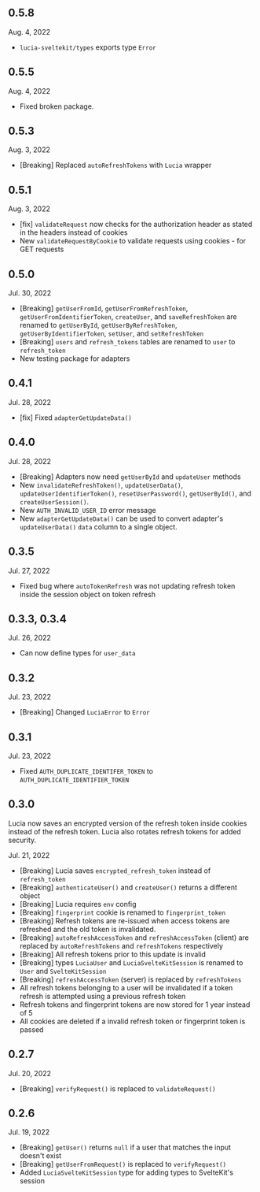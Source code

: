 ## 0.5.8

Aug. 4, 2022

-   `lucia-sveltekit/types` exports type `Error`

## 0.5.5

Aug. 4, 2022

-   Fixed broken package.

## 0.5.3

Aug. 3, 2022

-   [Breaking] Replaced `autoRefreshTokens` with `Lucia` wrapper

## 0.5.1

Aug. 3, 2022

-   [fix] `validateRequest` now checks for the authorization header as stated in the headers instead of cookies
-   New `validateRequestByCookie` to validate requests using cookies - for GET requests

## 0.5.0

Jul. 30, 2022

-   [Breaking] `getUserFromId`, `getUserFromRefreshToken`, `getUserFromIdentifierToken`, `createUser`, and `saveRefreshToken` are renamed to `getUserById`, `getUserByRefreshToken`, `getUserByIdentifierToken`, `setUser`, and `setRefreshToken`
-   [Breaking] `users` and `refresh_tokens` tables are renamed to `user` to `refresh_token`
-   New testing package for adapters

## 0.4.1

Jul. 28, 2022

-   [fix] Fixed `adapterGetUpdateData()`

## 0.4.0

Jul. 28, 2022

-   [Breaking] Adapters now need `getUserById` and `updateUser` methods
-   New `invalidateRefreshToken()`, `updateUserData()`, `updateUserIdentifierToken()`, `resetUserPassword()`, `getUserById()`, and `createUserSession()`.
-   New `AUTH_INVALID_USER_ID` error message
-   New `adapterGetUpdateData()` can be used to convert adapter's `updateUserData()` `data` column to a single object.

## 0.3.5

Jul. 27, 2022

-   Fixed bug where `autoTokenRefresh` was not updating refresh token inside the session object on token refresh

## 0.3.3, 0.3.4

Jul. 26, 2022

-   Can now define types for `user_data`

## 0.3.2

Jul. 23, 2022

-   [Breaking] Changed `LuciaError` to `Error`

## 0.3.1

Jul. 23, 2022

-   Fixed `AUTH_DUPLICATE_IDENTIFER_TOKEN` to `AUTH_DUPLICATE_IDENTIFIER_TOKEN`

## 0.3.0

Lucia now saves an encrypted version of the refresh token inside cookies instead of the refresh token. Lucia also rotates refresh tokens for added security.

Jul. 21, 2022

-   [Breaking] Lucia saves `encrypted_refresh_token` instead of `refresh_token`
-   [Breaking] `authenticateUser()` and `createUser()` returns a different object
-   [Breaking] Lucia requires `env` config
-   [Breaking] `fingerprint` cookie is renamed to `fingerprint_token`
-   [Breaking] Refresh tokens are re-issued when access tokens are refreshed and the old token is invalidated.
-   [Breaking] `autoRefreshAccessToken` and `refreshAccessToken` (client) are replaced by `autoRefreshTokens` and `refreshTokens` respectively
-   [Breaking] All refresh tokens prior to this update is invalid
-   [Breaking] types `LuciaUser` and `LuciaSvelteKitSession` is renamed to `User` and `SvelteKitSession`
-   [Breaking] `refreshAccessToken` (server) is replaced by `refreshTokens`
-   All refresh tokens belonging to a user will be invalidated if a token refresh is attempted using a previous refresh token
-   Refresh tokens and fingerprint tokens are now stored for 1 year instead of 5
-   All cookies are deleted if a invalid refresh token or fingerprint token is passed

## 0.2.7

Jul. 20, 2022

-   [Breaking] `verifyRequest()` is replaced to `validateRequest()`

## 0.2.6

Jul. 19, 2022

-   [Breaking] `getUser()` returns `null` if a user that matches the input doesn't exist
-   [Breaking] `getUserFromRequest()` is replaced to `verifyRequest()`
-   Added `LuciaSvelteKitSession` type for adding types to SvelteKit's session
